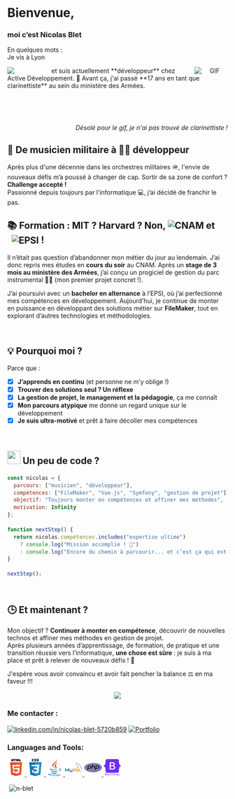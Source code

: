 # Bienvenue,

### moi c’est Nicolas Blet

En quelques mots :  
Je vis à Lyon

<p align = "center">
  <img align = "left" width = "20%" src = "https://media.giphy.com/media/sEYI4Z8ag3UE0PXpZ3/giphy.gif"/>
 <img align="right" width="15%" alt="GIF" src="https://media.giphy.com/media/26FmRCiQ9lMwuDXVu/giphy.gif"></img><p align = "left" style="border: 1px"> et suis actuellement **développeur** chez Active Développement. 🎵 Avant ça, j'ai passé **17 ans en tant que clarinettiste** au sein du ministère des Armées. </p>
</p>  
</br></br></br>
<p align = "right"><i>Désolé pour le gif, je n'ai pas trouvé de clarinettiste !</i></p>


## 🎷 De musicien militaire à 👨‍💻 développeur  

Après plus d'une décennie dans les orchestres militaires 🪖, l'envie de nouveaux défis m’a poussé à changer de cap. Sortir de sa zone de confort ? **Challenge accepté !**  
Passionné depuis toujours par l’informatique 💻, j’ai décidé de franchir le pas.  

## 📚 Formation : MIT ? Harvard ? Non, <img width="15%" src="https://upload.wikimedia.org/wikipedia/commons/thumb/4/42/CNAM_Logo.svg/1200px-CNAM_Logo.svg.png" alt="CNAM"> et <img width="80" height="80" src="https://github.com/user-attachments/assets/c2808b48-24aa-46fa-9112-63e56cf230dd" alt="EPSI" style="vertical-align: middle; margin-left: 10px;"> !


Il n’était pas question d’abandonner mon métier du jour au lendemain. J’ai donc repris mes études en **cours du soir** au CNAM. Après un **stage de 3 mois au ministère des Armées**, j’ai conçu un progiciel de gestion du parc instrumental 🎻🎺 (mon premier projet concret !).  

J’ai poursuivi avec un **bachelor en alternance** à l’EPSI, où j’ai perfectionné mes compétences en développement. Aujourd’hui, je continue de monter en puissance en développant des solutions métier sur **FileMaker**, tout en explorant d’autres technologies et méthodologies.

&nbsp; 

## 💡 Pourquoi moi ?  

Parce que :  
 - [x] **J’apprends en continu** (et personne ne m’y oblige !)  
 - [x] **Trouver des solutions seul ? Un réflexe**  
 - [x] **La gestion de projet, le management et la pédagogie**, ça me connaît  
 - [x] **Mon parcours atypique** me donne un regard unique sur le développement  
 - [x] **Je suis ultra-motivé** et prêt à faire décoller mes compétences  

&nbsp; 

## <img src="https://github.com/user-attachments/assets/d4ecf17e-054a-4c14-b665-fcd87a810238" width="30" height="30"> Un peu de code ?  

```javascript
const nicolas = {
  parcours: ["musicien", "développeur"],
  compétences: ["FileMaker", "Vue.js", "Symfony", "gestion de projet"],
  objectif: "Toujours monter en compétences et affiner mes méthodes",
  motivation: Infinity
};

function nextStep() {
  return nicolas.compétences.includes("expertise ultime")
    ? console.log("Mission accomplie ! 🎯")
    : console.log("Encore du chemin à parcourir... et c’est ça qui est excitant ! 🚀");
}

nextStep();

```

&nbsp; 

## 🕒 Et maintenant ?  

Mon objectif ? **Continuer à monter en compétence**, découvrir de nouvelles technos et affiner mes méthodes en gestion de projet.  
Après plusieurs années d’apprentissage, de formation, de pratique et une transition réussie vers l’informatique, **une chose est sûre** : je suis à ma place et prêt à relever de nouveaux défis ! 🚀  

J'espère vous avoir convaincu et avoir fait pencher la balance ⚖️ en ma faveur !!!

<p align = "center">
  <img align = "center" width = "15%" src = "https://media.giphy.com/media/UWnKOebQraQhxmZPuC/giphy.gif"/>
</p>

<h3 align="left">Me contacter :</h3>
<p align="left">
<a href="https://linkedin.com/in/nicolas-blet-5720b859" target="blank"><img align="center" src="https://raw.githubusercontent.com/rahuldkjain/github-profile-readme-generator/master/src/images/icons/Social/linked-in-alt.svg" alt="linkedin.com/in/nicolas-blet-5720b859" height="30" width="40" /></a>
<a href="https://nicolasblet.fr" target="blank"><img align="center" src="https://img.icons8.com/?size=100&id=117011&format=png&color=000000)" alt="Portfolio"  height="50" width="50" /></a>



</p>

<h3 align="left">Languages and Tools:</h3>
<p align="left"> <a href="https://www.w3.org/html/" target="_blank" rel="noreferrer"> <img src="https://raw.githubusercontent.com/devicons/devicon/master/icons/html5/html5-original-wordmark.svg" alt="html5" width="40" height="40"/> </a> <a href="https://www.w3schools.com/css/" target="_blank" rel="noreferrer"> <img src="https://raw.githubusercontent.com/devicons/devicon/master/icons/css3/css3-original-wordmark.svg" alt="css3" width="40" height="40"/> </a> <a href="https://www.java.com" target="_blank" rel="noreferrer"> <img src="https://raw.githubusercontent.com/devicons/devicon/master/icons/java/java-original.svg" alt="java" width="40" height="40"/> </a> <a href="https://www.php.net" target="_blank" rel="noreferrer"> <a href="https://www.mysql.com/" target="_blank" rel="noreferrer"> <img src="https://raw.githubusercontent.com/devicons/devicon/master/icons/mysql/mysql-original-wordmark.svg" alt="mysql" width="40" height="40"/> </a> <a href="https://www.php.net" target="_blank" rel="noreferrer"> <img src="https://raw.githubusercontent.com/devicons/devicon/master/icons/php/php-original.svg" alt="php" width="40" height="40"/> </a> <a href="https://getbootstrap.com" target="_blank" rel="noreferrer"> <img src="https://raw.githubusercontent.com/devicons/devicon/master/icons/bootstrap/bootstrap-plain-wordmark.svg" alt="bootstrap" width="40" height="40"/> </a></p>

<p>&nbsp;<img align="center" src="https://github-readme-stats.vercel.app/api?username=n-blet&show_icons=true&locale=en" alt="n-blet" /></p>

